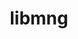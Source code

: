 ---
title: "libmng"
layout: cache
categories: [package, develop-2025-01-19]
meta: {"versions": ["2.0.3"], "compilers": ["gcc@=11.1.0", "gcc@=11.4.0"], "oss": ["ubuntu20.04", "ubuntu22.04"], "platforms": ["linux"], "targets": ["x86_64_v3"], "stacks": ["data-vis-sdk", "hep", "root"], "num_specs": 2, "num_specs_by_stack": {"data-vis-sdk": 1, "root": 2, "hep": 1}}
spec_details: [{"hash": "f756taro4agmluxvgdj3xxssij3hr6ai", "compiler": "gcc@=11.1.0", "versions": ["2.0.3"], "os": "ubuntu20.04", "platform": "linux", "target": "x86_64_v3", "variants": ["build_system=cmake", "build_type=Release", "generator=make", "~ipo"], "stacks": ["data-vis-sdk", "root"], "size": "-", "tarball": "https://binaries.spack.io/develop-2025-01-19/build_cache/linux-ubuntu20.04-x86_64_v3/gcc-11.1.0/libmng-2.0.3/linux-ubuntu20.04-x86_64_v3-gcc-11.1.0-libmng-2.0.3-f756taro4agmluxvgdj3xxssij3hr6ai.spack"}, {"hash": "uiyc4lbcugcicx2esr2wwr2kl33h3po5", "compiler": "gcc@=11.4.0", "versions": ["2.0.3"], "os": "ubuntu22.04", "platform": "linux", "target": "x86_64_v3", "variants": ["build_system=cmake", "build_type=Release", "generator=make", "~ipo"], "stacks": ["root", "hep"], "size": "-", "tarball": "https://binaries.spack.io/develop-2025-01-19/build_cache/linux-ubuntu22.04-x86_64_v3/gcc-11.4.0/libmng-2.0.3/linux-ubuntu22.04-x86_64_v3-gcc-11.4.0-libmng-2.0.3-uiyc4lbcugcicx2esr2wwr2kl33h3po5.spack"}]
---